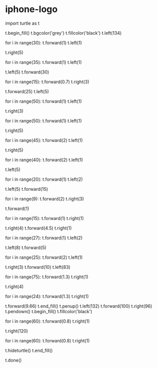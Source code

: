 # iphone-logo
import turtle as t

t.begin_fill()
t.bgcolor('grey')
t.fillcolor('black')
t.left(134)

for i in range(30):
    t.forward(1)
    t.left(1)

t.right(5)

for i in range(35):
    t.forward(1)
    t.left(1)

t.left(5)
t.forward(30)

for i in range(15):
    t.forward(0.7)
    t.right(3)

t.forward(25)
t.left(5)

for i in range(50):
    t.forward(1)
    t.left(1)

t.right(3)

for i in range(50):
    t.forward(1)
    t.left(1)

t.right(5)

for i in range(45):
    t.forward(2)
    t.left(1)

t.right(5)

for i in range(40):
    t.forward(2)
    t.left(1)

t.left(5)

for i in range(20):
    t.forward(1)
    t.left(2)

t.left(5)
t.forward(15)

for i in range(9):
    t.forward(2)
    t.right(3)

t.forward(1)

for i in range(15):
    t.forward(1)
    t.right(1)

t.right(4)
t.forward(4.5)
t.right(1)

for i in range(27):
    t.forward(1)
    t.left(2)

t.left(8)
t.forward(5)

for i in range(25):
    t.forward(2)
    t.left(1)

t.right(3)
t.forward(10)
t.left(83)

for i in range(75):
    t.forward(1.3)
    t.right(1)

t.right(4)

for i in range(24):
    t.forward(1.3)
    t.right(1)

t.forward(9.66)
t.end_fill()
t.penup()
t.left(132)
t.forward(100)
t.right(96)
t.pendown()
t.begin_fill()
t.fillcolor('black')

for i in range(60):
    t.forward(0.8)
    t.right(1)

t.right(120)

for i in range(60):
    t.forward(0.8)
    t.right(1)

t.hideturtle()
t.end_fill()

t.done()
